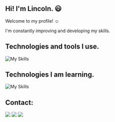 ## Hi! I'm Lincoln. :smiley:
Welcome to my profile! :relaxed:

I'm constantly improving and developing my skills.


## Technologies and tools I use.
![My Skills](https://skills.thijs.gg/icons?i=html,css,js,php,mysql,cs,dotnet,bootstrap,figma,git)

## Technologies I am learning.

![My Skills](https://skills.thijs.gg/icons?i=symfony,react)

## Contact:
<div>
<a href="https://instagram.com/lincolnzat" target="_blank"><img loading="lazy" src="https://img.shields.io/badge/-Instagram-%23E4405F?style=for-the-badge&logo=instagram&logoColor=white" target="_blank"></a>
<a href = "mailto:lincolnvinicius647@gmail.com"><img loading="lazy" src="https://img.shields.io/badge/Gmail-D14836?style=for-the-badge&logo=gmail&logoColor=white" target="_blank"></a>
<a href="[linkedin.com/in/lincoln-vinicius]" target="_blank"><img loading="lazy" src="https://img.shields.io/badge/-LinkedIn-%230077B5?style=for-the-badge&logo=linkedin&logoColor=white" target="_blank"></a>   
</div>

